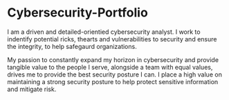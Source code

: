 
# Cybersecurity-Portfolio

I am a driven and detailed-orientied cybersecurity analyst. I work to indentify potential ricks, thearts and vulnerabilities to security and ensure the integrity, to help safegaurd organizations.

My passion to constantly expand my horizon in cybersecurity and provide tangible value to the people I serve, alongside a team with equal values, drives me to provide the best security posture I can. I place a high value on maintaining a strong security posture to help protect sensitive information and mitigate risk.
